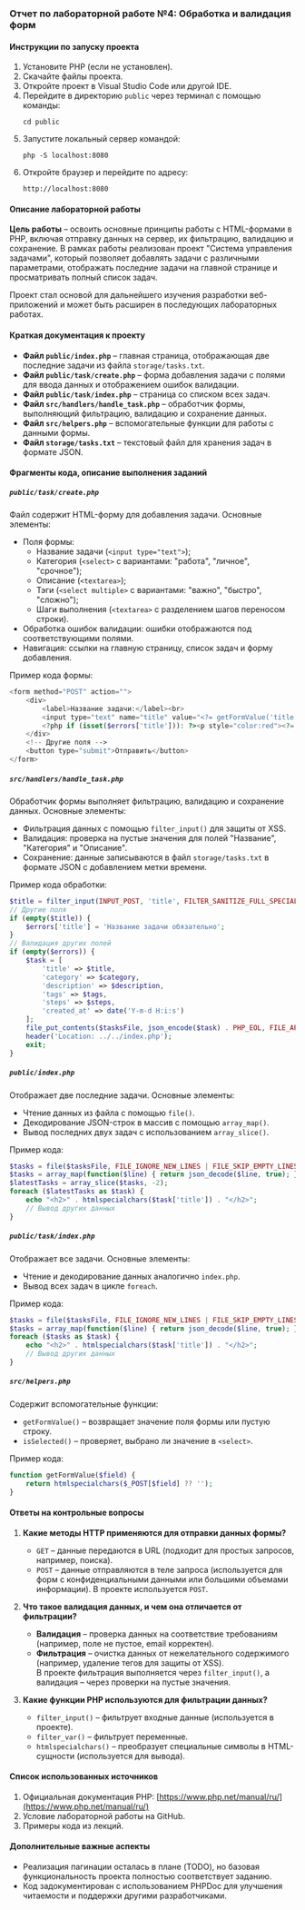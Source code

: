 ### Отчет по лабораторной работе №4: Обработка и валидация форм

#### Инструкции по запуску проекта
1. Установите PHP (если не установлен).
2. Скачайте файлы проекта.
3. Откройте проект в Visual Studio Code или другой IDE.
4. Перейдите в директорию `public` через терминал с помощью команды:  
   ```
   cd public
   ```
5. Запустите локальный сервер командой:  
   ```
   php -S localhost:8080
   ```
6. Откройте браузер и перейдите по адресу:  
   ```
   http://localhost:8080
   ```

#### Описание лабораторной работы
**Цель работы** – освоить основные принципы работы с HTML-формами в PHP, включая отправку данных на сервер, их фильтрацию, валидацию и сохранение. В рамках работы реализован проект "Система управления задачами", который позволяет добавлять задачи с различными параметрами, отображать последние задачи на главной странице и просматривать полный список задач.

Проект стал основой для дальнейшего изучения разработки веб-приложений и может быть расширен в последующих лабораторных работах.

#### Краткая документация к проекту
- **Файл `public/index.php`** – главная страница, отображающая две последние задачи из файла `storage/tasks.txt`.
- **Файл `public/task/create.php`** – форма добавления задачи с полями для ввода данных и отображением ошибок валидации.
- **Файл `public/task/index.php`** – страница со списком всех задач.
- **Файл `src/handlers/handle_task.php`** – обработчик формы, выполняющий фильтрацию, валидацию и сохранение данных.
- **Файл `src/helpers.php`** – вспомогательные функции для работы с данными формы.
- **Файл `storage/tasks.txt`** – текстовый файл для хранения задач в формате JSON.

#### Фрагменты кода, описание выполнения заданий

##### `public/task/create.php`
Файл содержит HTML-форму для добавления задачи. Основные элементы:
- Поля формы:
  - Название задачи (`<input type="text">`);
  - Категория (`<select>` с вариантами: "работа", "личное", "срочное");
  - Описание (`<textarea>`);
  - Тэги (`<select multiple>` с вариантами: "важно", "быстро", "сложно");
  - Шаги выполнения (`<textarea>` с разделением шагов переносом строки).
- Обработка ошибок валидации: ошибки отображаются под соответствующими полями.
- Навигация: ссылки на главную страницу, список задач и форму добавления.

Пример кода формы:
```php
<form method="POST" action="">
    <div>
        <label>Название задачи:</label><br>
        <input type="text" name="title" value="<?= getFormValue('title') ?>">
        <?php if (isset($errors['title'])): ?><p style="color:red"><?= $errors['title'] ?></p><?php endif; ?>
    </div>
    <!-- Другие поля -->
    <button type="submit">Отправить</button>
</form>
```

##### `src/handlers/handle_task.php`
Обработчик формы выполняет фильтрацию, валидацию и сохранение данных. Основные элементы:
- Фильтрация данных с помощью `filter_input()` для защиты от XSS.
- Валидация: проверка на пустые значения для полей "Название", "Категория" и "Описание".
- Сохранение: данные записываются в файл `storage/tasks.txt` в формате JSON с добавлением метки времени.

Пример кода обработки:
```php
$title = filter_input(INPUT_POST, 'title', FILTER_SANITIZE_FULL_SPECIAL_CHARS);
// Другие поля
if (empty($title)) {
    $errors['title'] = 'Название задачи обязательно';
}
// Валидация других полей
if (empty($errors)) {
    $task = [
        'title' => $title,
        'category' => $category,
        'description' => $description,
        'tags' => $tags,
        'steps' => $steps,
        'created_at' => date('Y-m-d H:i:s')
    ];
    file_put_contents($tasksFile, json_encode($task) . PHP_EOL, FILE_APPEND | LOCK_EX);
    header('Location: ../../index.php');
    exit;
}
```

##### `public/index.php`
Отображает две последние задачи. Основные элементы:
- Чтение данных из файла с помощью `file()`.
- Декодирование JSON-строк в массив с помощью `array_map()`.
- Вывод последних двух задач с использованием `array_slice()`.

Пример кода:
```php
$tasks = file($tasksFile, FILE_IGNORE_NEW_LINES | FILE_SKIP_EMPTY_LINES);
$tasks = array_map(function($line) { return json_decode($line, true); }, $tasks);
$latestTasks = array_slice($tasks, -2);
foreach ($latestTasks as $task) {
    echo "<h2>" . htmlspecialchars($task['title']) . "</h2>";
    // Вывод других данных
}
```

##### `public/task/index.php`
Отображает все задачи. Основные элементы:
- Чтение и декодирование данных аналогично `index.php`.
- Вывод всех задач в цикле `foreach`.

Пример кода:
```php
$tasks = file($tasksFile, FILE_IGNORE_NEW_LINES | FILE_SKIP_EMPTY_LINES);
$tasks = array_map(function($line) { return json_decode($line, true); }, $tasks);
foreach ($tasks as $task) {
    echo "<h2>" . htmlspecialchars($task['title']) . "</h2>";
    // Вывод других данных
}
```

##### `src/helpers.php`
Содержит вспомогательные функции:
- `getFormValue()` – возвращает значение поля формы или пустую строку.
- `isSelected()` – проверяет, выбрано ли значение в `<select>`.

Пример кода:
```php
function getFormValue($field) {
    return htmlspecialchars($_POST[$field] ?? '');
}
```

#### Ответы на контрольные вопросы
1. **Какие методы HTTP применяются для отправки данных формы?**  
   - `GET` – данные передаются в URL (подходит для простых запросов, например, поиска).  
   - `POST` – данные отправляются в теле запроса (используется для форм с конфиденциальными данными или большими объемами информации). В проекте используется `POST`.

2. **Что такое валидация данных, и чем она отличается от фильтрации?**  
   - **Валидация** – проверка данных на соответствие требованиям (например, поле не пустое, email корректен).  
   - **Фильтрация** – очистка данных от нежелательного содержимого (например, удаление тегов для защиты от XSS).  
   В проекте фильтрация выполняется через `filter_input()`, а валидация – через проверки на пустые значения.

3. **Какие функции PHP используются для фильтрации данных?**  
   - `filter_input()` – фильтрует входные данные (используется в проекте).  
   - `filter_var()` – фильтрует переменные.  
   - `htmlspecialchars()` – преобразует специальные символы в HTML-сущности (используется для вывода).

#### Список использованных источников
1. Официальная документация PHP: [https://www.php.net/manual/ru/](https://www.php.net/manual/ru/)
2. Условие лабораторной работы на GitHub.
3. Примеры кода из лекций.

#### Дополнительные важные аспекты
- Реализация пагинации осталась в плане (TODO), но базовая функциональность проекта полностью соответствует заданию.
- Код задокументирован с использованием PHPDoc для улучшения читаемости и поддержки другими разработчиками.